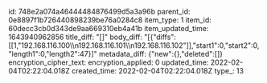 id: 748e2a074a46444484876499d5a3a96b
parent_id: 0e8897f1b726440898239be76a0284c8
item_type: 1
item_id: 60decc3cb0d343de9aa669310eb4a41b
item_updated_time: 1643940962856
title_diff: "[]"
body_diff: "[{\"diffs\":[[1,\"192.168.116.100\\\n192.168.116.101\\\n192.168.116.102\"]],\"start1\":0,\"start2\":0,\"length1\":0,\"length2\":47}]"
metadata_diff: {"new":{},"deleted":[]}
encryption_cipher_text: 
encryption_applied: 0
updated_time: 2022-02-04T02:22:04.018Z
created_time: 2022-02-04T02:22:04.018Z
type_: 13